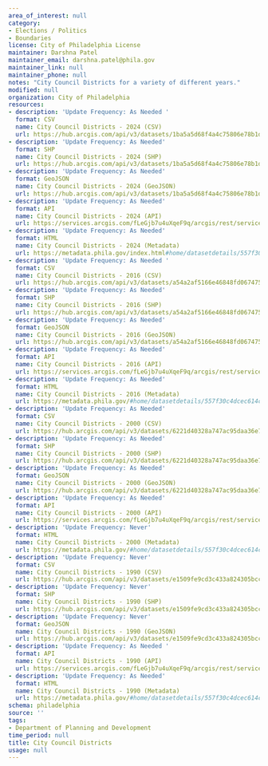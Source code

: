 ```yaml
---
area_of_interest: null
category:
- Elections / Politics
- Boundaries
license: City of Philadelphia License
maintainer: Darshna Patel
maintainer_email: darshna.patel@phila.gov
maintainer_link: null
maintainer_phone: null
notes: "City Council Districts for a variety of different years."
modified: null
organization: City of Philadelphia
resources:
- description: 'Update Frequency: As Needed '
  format: CSV
  name: City Council Districts - 2024 (CSV)
  url: https://hub.arcgis.com/api/v3/datasets/1ba5a5d68f4a4c75806e78b1d9245924_0/downloads/data?format=csv&spatialRefId=3857&where=1%3D1
- description: 'Update Frequency: As Needed'
  format: SHP
  name: City Council Districts - 2024 (SHP)
  url: https://hub.arcgis.com/api/v3/datasets/1ba5a5d68f4a4c75806e78b1d9245924_0/downloads/data?format=shp&spatialRefId=3857&where=1%3D1
- description: 'Update Frequency: As Needed'
  format: GeoJSON
  name: City Council Districts - 2024 (GeoJSON)
  url: https://hub.arcgis.com/api/v3/datasets/1ba5a5d68f4a4c75806e78b1d9245924_0/downloads/data?format=geojson&spatialRefId=4326&where=1%3D1
- description: 'Update Frequency: As Needed'
  format: API
  name: City Council Districts - 2024 (API)
  url: https://services.arcgis.com/fLeGjb7u4uXqeF9q/arcgis/rest/services/Council_Districts_2024/FeatureServer/0/query?outFields=*&where=1%3D1
- description: 'Update Frequency: As Needed'
  format: HTML
  name: City Council Districts - 2024 (Metadata)
  url: https://metadata.phila.gov/index.html#home/datasetdetails/557f30c4dcec614c29ce8b67/representationdetails/629f61798ac3eb001e03cecd/
- description: 'Update Frequency: As Needed '
  format: CSV
  name: City Council Districts - 2016 (CSV)
  url: https://hub.arcgis.com/api/v3/datasets/a54a2af5166e46848fd067475dd6581c_0/downloads/data?format=csv&spatialRefId=3857&where=1%3D1
- description: 'Update Frequency: As Needed'
  format: SHP
  name: City Council Districts - 2016 (SHP)
  url: https://hub.arcgis.com/api/v3/datasets/a54a2af5166e46848fd067475dd6581c_0/downloads/data?format=shp&spatialRefId=3857&where=1%3D1
- description: 'Update Frequency: As Needed'
  format: GeoJSON
  name: City Council Districts - 2016 (GeoJSON)
  url: https://hub.arcgis.com/api/v3/datasets/a54a2af5166e46848fd067475dd6581c_0/downloads/data?format=geojson&spatialRefId=4326&where=1%3D1
- description: 'Update Frequency: As Needed'
  format: API
  name: City Council Districts - 2016 (API)
  url: https://services.arcgis.com/fLeGjb7u4uXqeF9q/arcgis/rest/services/Council_Districts_2016/FeatureServer/0/query?outFields=*&where=1%3D1
- description: 'Update Frequency: As Needed'
  format: HTML
  name: City Council Districts - 2016 (Metadata)
  url: https://metadata.phila.gov/#home/datasetdetails/557f30c4dcec614c29ce8b67/representationdetails/557f30e1c579ea311699bb43/
- description: 'Update Frequency: As Needed'
  format: CSV
  name: City Council Districts - 2000 (CSV)
  url: https://hub.arcgis.com/api/v3/datasets/6221d40328a747ac95daa36e79a89bdd_0/downloads/data?format=csv&spatialRefId=2272&where=1%3D1
- description: 'Update Frequency: As Needed'
  format: SHP
  name: City Council Districts - 2000 (SHP)
  url: https://hub.arcgis.com/api/v3/datasets/6221d40328a747ac95daa36e79a89bdd_0/downloads/data?format=shp&spatialRefId=2272&where=1%3D1
- description: 'Update Frequency: As Needed'
  format: GeoJSON
  name: City Council Districts - 2000 (GeoJSON)
  url: https://hub.arcgis.com/api/v3/datasets/6221d40328a747ac95daa36e79a89bdd_0/downloads/data?format=geojson&spatialRefId=4326&where=1%3D1
- description: 'Update Frequency: As Needed'
  format: API
  name: City Council Districts - 2000 (API)
  url: https://services.arcgis.com/fLeGjb7u4uXqeF9q/arcgis/rest/services/Council_Districts_2000/FeatureServer/0/query?outFields=*&where=1%3D1
- description: 'Update Frequency: Never'
  format: HTML
  name: City Council Districts - 2000 (Metadata)
  url: https://metadata.phila.gov/#home/datasetdetails/557f30c4dcec614c29ce8b67/representationdetails/557f30e0c579ea311699bb42/
- description: 'Update Frequency: Never'
  format: CSV
  name: City Council Districts - 1990 (CSV)
  url: https://hub.arcgis.com/api/v3/datasets/e1509fe9cd3c433a824305bcc7c84797_0/downloads/data?format=csv&spatialRefId=2272&where=1%3D1
- description: 'Update Frequency: Never'
  format: SHP
  name: City Council Districts - 1990 (SHP)
  url: https://hub.arcgis.com/api/v3/datasets/e1509fe9cd3c433a824305bcc7c84797_0/downloads/data?format=shp&spatialRefId=2272&where=1%3D1
- description: 'Update Frequency: Never'
  format: GeoJSON
  name: City Council Districts - 1990 (GeoJSON)
  url: https://hub.arcgis.com/api/v3/datasets/e1509fe9cd3c433a824305bcc7c84797_0/downloads/data?format=geojson&spatialRefId=4326&where=1%3D1
- description: 'Update Frequency: As Needed '
  format: API
  name: City Council Districts - 1990 (API)
  url: https://services.arcgis.com/fLeGjb7u4uXqeF9q/arcgis/rest/services/Council_Districts_1990/FeatureServer/0/query?outFields=*&where=1%3D1
- description: 'Update Frequency: As Needed'
  format: HTML
  name: City Council Districts - 1990 (Metadata)
  url: https://metadata.phila.gov/#home/datasetdetails/557f30c4dcec614c29ce8b67/representationdetails/55438ad09b989a05172d0d83/
schema: philadelphia
source: ''
tags:
- Department of Planning and Development
time_period: null
title: City Council Districts
usage: null
---
```

